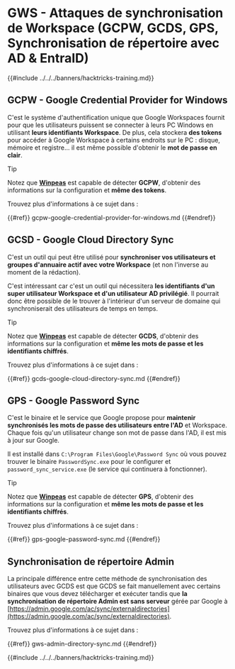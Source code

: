 # GWS - Attaques de synchronisation de Workspace (GCPW, GCDS, GPS, Synchronisation de répertoire avec AD & EntraID)

{{#include ../../../banners/hacktricks-training.md}}

## GCPW - Google Credential Provider for Windows

C'est le système d'authentification unique que Google Workspaces fournit pour que les utilisateurs puissent se connecter à leurs PC Windows en utilisant **leurs identifiants Workspace**. De plus, cela stockera **des tokens** pour accéder à Google Workspace à certains endroits sur le PC : disque, mémoire et registre... il est même possible d'obtenir le **mot de passe en clair**.

> [!TIP]
> Notez que [**Winpeas**](https://github.com/peass-ng/PEASS-ng/tree/master/winPEAS/winPEASexe) est capable de détecter **GCPW**, d'obtenir des informations sur la configuration et **même des tokens**.

Trouvez plus d'informations à ce sujet dans :

{{#ref}}
gcpw-google-credential-provider-for-windows.md
{{#endref}}

## GCSD - Google Cloud Directory Sync

C'est un outil qui peut être utilisé pour **synchroniser vos utilisateurs et groupes d'annuaire actif avec votre Workspace** (et non l'inverse au moment de la rédaction).

C'est intéressant car c'est un outil qui nécessitera **les identifiants d'un super utilisateur Workspace et d'un utilisateur AD privilégié**. Il pourrait donc être possible de le trouver à l'intérieur d'un serveur de domaine qui synchroniserait des utilisateurs de temps en temps.

> [!TIP]
> Notez que [**Winpeas**](https://github.com/peass-ng/PEASS-ng/tree/master/winPEAS/winPEASexe) est capable de détecter **GCDS**, d'obtenir des informations sur la configuration et **même les mots de passe et les identifiants chiffrés**.

Trouvez plus d'informations à ce sujet dans :

{{#ref}}
gcds-google-cloud-directory-sync.md
{{#endref}}

## GPS - Google Password Sync

C'est le binaire et le service que Google propose pour **maintenir synchronisés les mots de passe des utilisateurs entre l'AD** et Workspace. Chaque fois qu'un utilisateur change son mot de passe dans l'AD, il est mis à jour sur Google.

Il est installé dans `C:\Program Files\Google\Password Sync` où vous pouvez trouver le binaire `PasswordSync.exe` pour le configurer et `password_sync_service.exe` (le service qui continuera à fonctionner).

> [!TIP]
> Notez que [**Winpeas**](https://github.com/peass-ng/PEASS-ng/tree/master/winPEAS/winPEASexe) est capable de détecter **GPS**, d'obtenir des informations sur la configuration et **même les mots de passe et les identifiants chiffrés**.

Trouvez plus d'informations à ce sujet dans :

{{#ref}}
gps-google-password-sync.md
{{#endref}}

## Synchronisation de répertoire Admin

La principale différence entre cette méthode de synchronisation des utilisateurs avec GCDS est que GCDS se fait manuellement avec certains binaires que vous devez télécharger et exécuter tandis que **la synchronisation de répertoire Admin est sans serveur** gérée par Google à [https://admin.google.com/ac/sync/externaldirectories](https://admin.google.com/ac/sync/externaldirectories).

Trouvez plus d'informations à ce sujet dans :

{{#ref}}
gws-admin-directory-sync.md
{{#endref}}

{{#include ../../../banners/hacktricks-training.md}}
